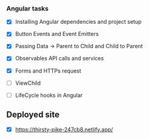 ### Angular tasks

- [x] Installing Angular dependencies and project setup

- [x] Button Events and Event Emitters

- [x] Passing Data -> Parent to Child and Child to Parent

- [x] Observables API calls and services

- [x] Forms and HTTPs request

- [ ] ViewChild

- [ ] LifeCycle hooks in Angular

## Deployed site

- [x] https://thirsty-pike-247cb8.netlify.app/

